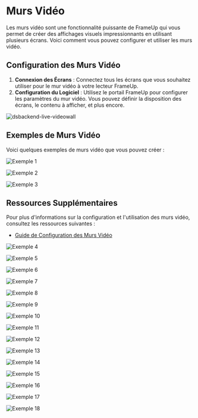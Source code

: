# Murs Vidéo

Les murs vidéo sont une fonctionnalité puissante de FrameUp qui vous permet de créer des affichages visuels impressionnants en utilisant plusieurs écrans. Voici comment vous pouvez configurer et utiliser les murs vidéo.

## Configuration des Murs Vidéo

1. **Connexion des Écrans** : Connectez tous les écrans que vous souhaitez utiliser pour le mur vidéo à votre lecteur FrameUp.
2. **Configuration du Logiciel** : Utilisez le portail FrameUp pour configurer les paramètres du mur vidéo. Vous pouvez définir la disposition des écrans, le contenu à afficher, et plus encore.

![dsbackend-live-videowall](images/dsbackend-live-videowall.gif)

## Exemples de Murs Vidéo

Voici quelques exemples de murs vidéo que vous pouvez créer :

![Exemple 1](images/7438373.png)

![Exemple 2](images/7438374.png)

![Exemple 3](images/7438385.jpg)

## Ressources Supplémentaires

Pour plus d'informations sur la configuration et l'utilisation des murs vidéo, consultez les ressources suivantes :

- [Guide de Configuration des Murs Vidéo](https://app.frameup.tech/docs/video-walls/)

![Exemple 4](images/7438375.jpg)

![Exemple 5](images/7438376.jpg)

![Exemple 6](images/7438377.gif)

![Exemple 7](images/33718938.png)

![Exemple 8](images/7438378.gif)

![Exemple 9](images/7438379.png)

![Exemple 10](images/7438380.png)

![Exemple 11](images/7438381.png)

![Exemple 12](images/7438382.png)

![Exemple 13](images/7438383.png)

![Exemple 14](images/15173507.png)

![Exemple 15](images/15173510.png)

![Exemple 16](images/15173508.png)

![Exemple 17](images/15173509.png)

![Exemple 18](images/7438384.png)
